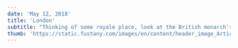 ```yaml
---
date: 'May 12, 2018'
title: 'London'
subtitle: "Thinking of some royale place, look at the British monarch's history and traditions"
thumb: 'https://static.fustany.com/images/en/content/header_image_Article_Main-Five_Compelling_Reasons_to_Travel_to_London_Soon.png'
---
```

